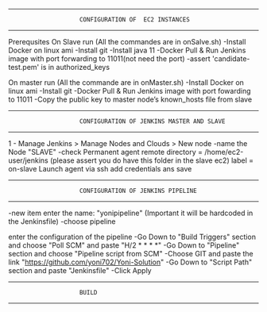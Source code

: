 ---------------------------------------------------------------------------------------
                        CONFIGURATION OF  EC2 INSTANCES
---------------------------------------------------------------------------------------
Prerequsites
On Slave run (All the commandes are  in onSalve.sh)
    -Install Docker on linux ami
    -Install git
    -Install java 11
    -Docker Pull & Run Jenkins image with port forwarding to 11011(not need the port)
    -assert 'candidate-test.pem' is in  authorized_keys




On master run (All the commande are  in onMaster.sh)
    -Install Docker on linux ami
    -Install git
    -Docker Pull & Run Jenkins image with port fowarding to 11011
    -Copy the public key  to master node’s known_hosts file from slave

---------------------------------------------------------------------------------------
                        CONFIGURATION OF JENKINS MASTER AND SLAVE
---------------------------------------------------------------------------------------

1 - Manage Jenkins > Manage Nodes and Clouds > New node
    -name  the Node "SLAVE" 
    -check Permanent agent
    remote directory = /home/ec2-user/jenkins (please assert you do have this folder in the slave ec2)
    label =  on-slave
    Launch agent via ssh
    add credentials 
    ans save 


---------------------------------------------------------------------------------------
                        CONFIGURATION OF JENKINS PIPELINE
---------------------------------------------------------------------------------------

-new item enter the name: "yonipipeline" (Important it will be hardcoded in the Jenkinsfile)
-choose pipeline 

enter the configuration of the pipeline 
-Go Down to "Build Triggers" section and choose "Poll SCM" and paste "H/2 * * * *"
-Go Down to "Pipeline" section and choose "Pipeline script from SCM"
-Choose GIT and paste the link "https://github.com/yoni702/Yoni-Solution"
-Go Down to "Script Path" section and paste "Jenkinsfile"
-Click Apply


---------------------------------------------------------------------------------------
                        BUILD
---------------------------------------------------------------------------------------